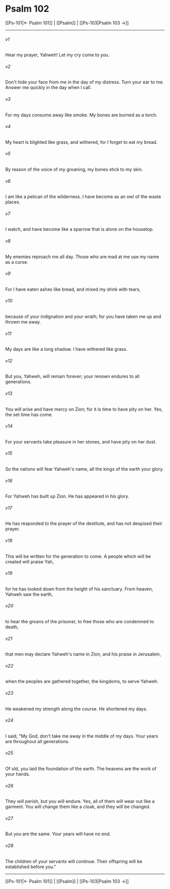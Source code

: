 # Psalm 102

[[Ps-101|← Psalm 101]] | [[Psalm]] | [[Ps-103|Psalm 103 →]]
***



###### v1 
Hear my prayer, Yahweh! Let my cry come to you. 

###### v2 
Don't hide your face from me in the day of my distress. Turn your ear to me. Answer me quickly in the day when I call. 

###### v3 
For my days consume away like smoke. My bones are burned as a torch. 

###### v4 
My heart is blighted like grass, and withered, for I forget to eat my bread. 

###### v5 
By reason of the voice of my groaning, my bones stick to my skin. 

###### v6 
I am like a pelican of the wilderness. I have become as an owl of the waste places. 

###### v7 
I watch, and have become like a sparrow that is alone on the housetop. 

###### v8 
My enemies reproach me all day. Those who are mad at me use my name as a curse. 

###### v9 
For I have eaten ashes like bread, and mixed my drink with tears, 

###### v10 
because of your indignation and your wrath; for you have taken me up and thrown me away. 

###### v11 
My days are like a long shadow. I have withered like grass. 

###### v12 
But you, Yahweh, will remain forever; your renown endures to all generations. 

###### v13 
You will arise and have mercy on Zion; for it is time to have pity on her. Yes, the set time has come. 

###### v14 
For your servants take pleasure in her stones, and have pity on her dust. 

###### v15 
So the nations will fear Yahweh's name, all the kings of the earth your glory. 

###### v16 
For Yahweh has built up Zion. He has appeared in his glory. 

###### v17 
He has responded to the prayer of the destitute, and has not despised their prayer. 

###### v18 
This will be written for the generation to come. A people which will be created will praise Yah, 

###### v19 
for he has looked down from the height of his sanctuary. From heaven, Yahweh saw the earth, 

###### v20 
to hear the groans of the prisoner, to free those who are condemned to death, 

###### v21 
that men may declare Yahweh's name in Zion, and his praise in Jerusalem, 

###### v22 
when the peoples are gathered together, the kingdoms, to serve Yahweh. 

###### v23 
He weakened my strength along the course. He shortened my days. 

###### v24 
I said, "My God, don't take me away in the middle of my days. Your years are throughout all generations. 

###### v25 
Of old, you laid the foundation of the earth. The heavens are the work of your hands. 

###### v26 
They will perish, but you will endure. Yes, all of them will wear out like a garment. You will change them like a cloak, and they will be changed. 

###### v27 
But you are the same. Your years will have no end. 

###### v28 
The children of your servants will continue. Their offspring will be established before you."

***
[[Ps-101|← Psalm 101]] | [[Psalm]] | [[Ps-103|Psalm 103 →]]
